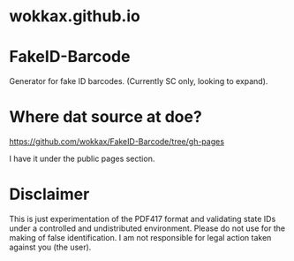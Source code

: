 # wokkax.github.io
FakeID-Barcode
==============

Generator for fake ID barcodes. (Currently SC only, looking to expand).

Where dat source at doe?
========================

https://github.com/wokkax/FakeID-Barcode/tree/gh-pages

I have it under the public pages section.

Disclaimer
==========

This is just experimentation of the PDF417 format and validating state IDs under a controlled and undistributed environment. Please do not use for the making of false identification. I am not responsible for legal action taken against you (the user).
